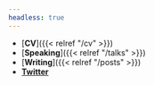 ```yaml
---
headless: true
---
```


- [**CV**]({{< relref "/cv" >}})
- [**Speaking**]({{< relref "/talks" >}})
- [**Writing**]({{< relref "/posts" >}})
- [**Twitter**](https://twitter.com/baitman)